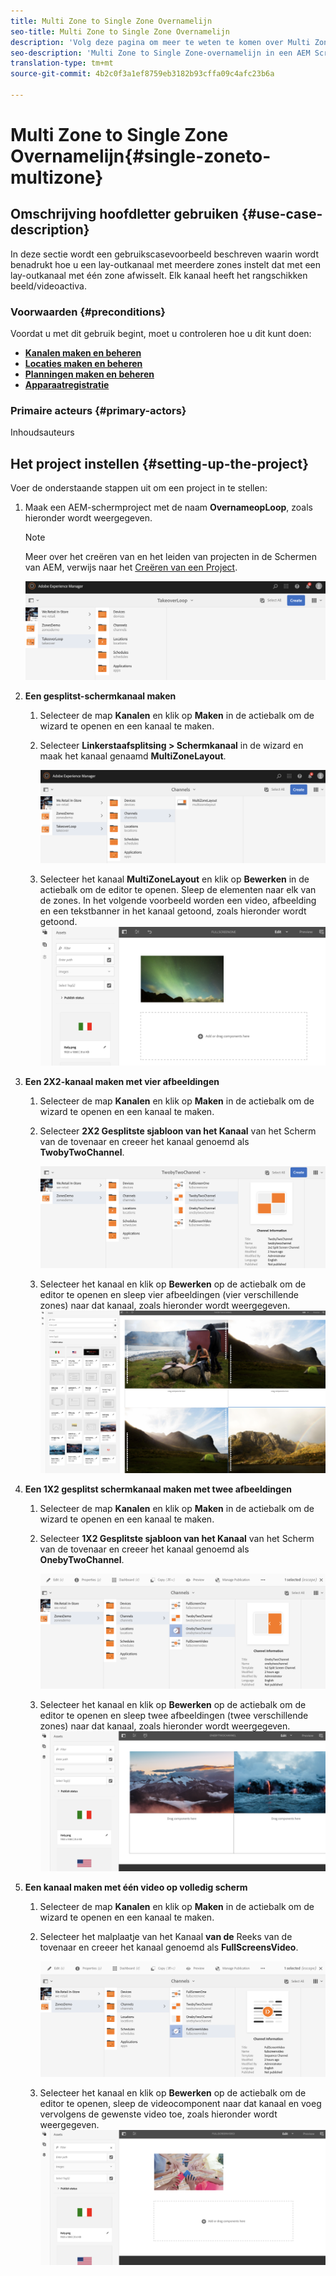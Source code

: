```yaml
---
title: Multi Zone to Single Zone Overnamelijn
seo-title: Multi Zone to Single Zone Overnamelijn
description: 'Volg deze pagina om meer te weten te komen over Multi Zone to Single Zone-overnamelijn in een AEM Screens-project.  '
seo-description: 'Multi Zone to Single Zone-overnamelijn in een AEM Screens-project.  '
translation-type: tm+mt
source-git-commit: 4b2c0f3a1ef8759eb3182b93cffa09c4afc23b6a

---
```



# Multi Zone to Single Zone Overnamelijn{#single-zoneto-multizone}

## Omschrijving hoofdletter gebruiken {#use-case-description}

In deze sectie wordt een gebruikscasevoorbeeld beschreven waarin wordt benadrukt hoe u een lay-outkanaal met meerdere zones instelt dat met een lay-outkanaal met één zone afwisselt. Elk kanaal heeft het rangschikken beeld/videoactiva.

### Voorwaarden {#preconditions}

Voordat u met dit gebruik begint, moet u controleren hoe u dit kunt doen:

* **[Kanalen maken en beheren](/help/screens/managing-channels.md)**
* **[Locaties maken en beheren](/help/screens/managing-locations.md)**
* **[Planningen maken en beheren](/help/screens/managing-schedules.md)**
* **[Apparaatregistratie](/help/screens/device-registration.md)**

### Primaire acteurs {#primary-actors}

Inhoudsauteurs

##  Het project instellen {#setting-up-the-project}

Voer de onderstaande stappen uit om een project in te stellen:

1. Maak een AEM-schermproject met de naam **OvernameopLoop**, zoals hieronder wordt weergegeven.

   >[!NOTE]
   >
   >Meer over het creëren van en het leiden van projecten in de Schermen van AEM, verwijs naar het [Creëren van een Project](/help/screens/creating-a-screens-project.md).

   ![](assets/takeover-loop1.png)

1. **Een gesplitst-schermkanaal maken**

   1. Selecteer de map **Kanalen** en klik op **Maken** in de actiebalk om de wizard te openen en een kanaal te maken.
   1. Selecteer **Linkerstaafsplitsing > Schermkanaal** in de wizard en maak het kanaal genaamd **MultiZoneLayout**.

      ![](assets/takeover-loop2.png)

   1. Selecteer het kanaal **MultiZoneLayout** en klik op **Bewerken** in de actiebalk om de editor te openen. Sleep de elementen naar elk van de zones. In het volgende voorbeeld worden een video, afbeelding en een tekstbanner in het kanaal getoond, zoals hieronder wordt getoond.
      ![screen_shot_2019-02-21at35932pm](assets/SZtoMZ3.png)

1. **Een 2X2-kanaal maken met vier afbeeldingen**

   1. Selecteer de map **Kanalen** en klik op **Maken** in de actiebalk om de wizard te openen en een kanaal te maken.

   1. Selecteer **2X2 Gesplitste sjabloon van het Kanaal** van het Scherm van de tovenaar en creeer het kanaal genoemd als **TwobyTwoChannel**.

      ![screen_shot_2019-02-21at35932pm](assets/SZtoMZ4.png)
   1. Selecteer het kanaal en klik op **Bewerken** op de actiebalk om de editor te openen en sleep vier afbeeldingen (vier verschillende zones) naar dat kanaal, zoals hieronder wordt weergegeven.
      ![screen_shot_2019-02-21at35932pm](assets/SZtoMZ5.png)

1. **Een 1X2 gesplitst schermkanaal maken met twee afbeeldingen**

   1. Selecteer de map **Kanalen** en klik op **Maken** in de actiebalk om de wizard te openen en een kanaal te maken.

   1. Selecteer **1X2 Gesplitste sjabloon van het Kanaal** van het Scherm van de tovenaar en creeer het kanaal genoemd als **OnebyTwoChannel**.

      ![screen_shot_2019-02-21at35932pm](assets/SZtoMZ6.png)
   1. Selecteer het kanaal en klik op **Bewerken** op de actiebalk om de editor te openen en sleep twee afbeeldingen (twee verschillende zones) naar dat kanaal, zoals hieronder wordt weergegeven.
      ![screen_shot_2019-02-21at35932pm](assets/SZtoMZ7.png)

1. **Een kanaal maken met één video op volledig scherm**

   1. Selecteer de map **Kanalen** en klik op **Maken** in de actiebalk om de wizard te openen en een kanaal te maken.

   1. Selecteer het malplaatje van het Kanaal **van de** Reeks van de tovenaar en creeer het kanaal genoemd als **FullScreensVideo**.

      ![screen_shot_2019-02-21at35932pm](assets/SZtoMZ8.png)
   1. Selecteer het kanaal en klik op **Bewerken** op de actiebalk om de editor te openen, sleep de videocomponent naar dat kanaal en voeg vervolgens de gewenste video toe, zoals hieronder wordt weergegeven.
      ![screen_shot_2019-02-21at35932pm](assets/SZtoMZ9.png)